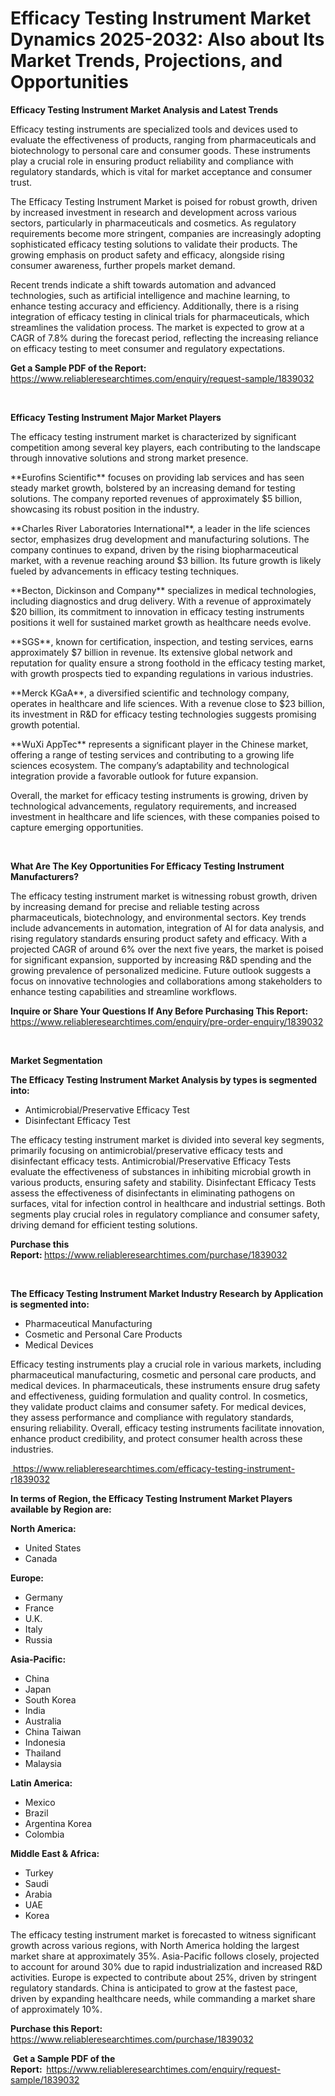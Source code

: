 <p><h1>Efficacy Testing Instrument Market Dynamics 2025-2032: Also about Its Market Trends, Projections, and Opportunities</h1></p><p><strong>Efficacy Testing Instrument Market Analysis and Latest Trends</strong></p>
<p><p>Efficacy testing instruments are specialized tools and devices used to evaluate the effectiveness of products, ranging from pharmaceuticals and biotechnology to personal care and consumer goods. These instruments play a crucial role in ensuring product reliability and compliance with regulatory standards, which is vital for market acceptance and consumer trust.</p><p>The Efficacy Testing Instrument Market is poised for robust growth, driven by increased investment in research and development across various sectors, particularly in pharmaceuticals and cosmetics. As regulatory requirements become more stringent, companies are increasingly adopting sophisticated efficacy testing solutions to validate their products. The growing emphasis on product safety and efficacy, alongside rising consumer awareness, further propels market demand.</p><p>Recent trends indicate a shift towards automation and advanced technologies, such as artificial intelligence and machine learning, to enhance testing accuracy and efficiency. Additionally, there is a rising integration of efficacy testing in clinical trials for pharmaceuticals, which streamlines the validation process. The market is expected to grow at a CAGR of 7.8% during the forecast period, reflecting the increasing reliance on efficacy testing to meet consumer and regulatory expectations.</p></p>
<p><strong>Get a Sample PDF of the Report:&nbsp;</strong> <a href="https://www.reliableresearchtimes.com/enquiry/request-sample/1839032?utm_campaign=2007&utm_medium=2&utm_source=Github&utm_content=ia&utm_term=14042025&utm_id=efficacy-testing-instrument">https://www.reliableresearchtimes.com/enquiry/request-sample/1839032</a></p>
<p>&nbsp;</p>
<p><strong>Efficacy Testing Instrument Major Market Players</strong></p>
<p><p>The efficacy testing instrument market is characterized by significant competition among several key players, each contributing to the landscape through innovative solutions and strong market presence.</p><p>**Eurofins Scientific** focuses on providing lab services and has seen steady market growth, bolstered by an increasing demand for testing solutions. The company reported revenues of approximately $5 billion, showcasing its robust position in the industry.</p><p>**Charles River Laboratories International**, a leader in the life sciences sector, emphasizes drug development and manufacturing solutions. The company continues to expand, driven by the rising biopharmaceutical market, with a revenue reaching around $3 billion. Its future growth is likely fueled by advancements in efficacy testing techniques.</p><p>**Becton, Dickinson and Company** specializes in medical technologies, including diagnostics and drug delivery. With a revenue of approximately $20 billion, its commitment to innovation in efficacy testing instruments positions it well for sustained market growth as healthcare needs evolve.</p><p>**SGS**, known for certification, inspection, and testing services, earns approximately $7 billion in revenue. Its extensive global network and reputation for quality ensure a strong foothold in the efficacy testing market, with growth prospects tied to expanding regulations in various industries.</p><p>**Merck KGaA**, a diversified scientific and technology company, operates in healthcare and life sciences. With a revenue close to $23 billion, its investment in R&D for efficacy testing technologies suggests promising growth potential.</p><p>**WuXi AppTec** represents a significant player in the Chinese market, offering a range of testing services and contributing to a growing life sciences ecosystem. The company’s adaptability and technological integration provide a favorable outlook for future expansion.</p><p>Overall, the market for efficacy testing instruments is growing, driven by technological advancements, regulatory requirements, and increased investment in healthcare and life sciences, with these companies poised to capture emerging opportunities.</p></p>
<p>&nbsp;</p>
<p><strong>What Are The Key Opportunities For Efficacy Testing Instrument Manufacturers?</strong></p>
<p><p>The efficacy testing instrument market is witnessing robust growth, driven by increasing demand for precise and reliable testing across pharmaceuticals, biotechnology, and environmental sectors. Key trends include advancements in automation, integration of AI for data analysis, and rising regulatory standards ensuring product safety and efficacy. With a projected CAGR of around 6% over the next five years, the market is poised for significant expansion, supported by increasing R&D spending and the growing prevalence of personalized medicine. Future outlook suggests a focus on innovative technologies and collaborations among stakeholders to enhance testing capabilities and streamline workflows.</p></p>
<p><strong>Inquire or Share Your Questions If Any Before Purchasing This Report:</strong> <a href="https://www.reliableresearchtimes.com/enquiry/pre-order-enquiry/1839032?utm_campaign=2007&utm_medium=2&utm_source=Github&utm_content=ia&utm_term=14042025&utm_id=efficacy-testing-instrument">https://www.reliableresearchtimes.com/enquiry/pre-order-enquiry/1839032</a></p>
<p>&nbsp;</p>
<p><strong>Market Segmentation</strong></p>
<p><strong>The Efficacy Testing Instrument Market Analysis by types is segmented into:</strong></p>
<p><ul><li>Antimicrobial/Preservative Efficacy Test</li><li>Disinfectant Efficacy Test</li></ul></p>
<p><p>The efficacy testing instrument market is divided into several key segments, primarily focusing on antimicrobial/preservative efficacy tests and disinfectant efficacy tests. Antimicrobial/Preservative Efficacy Tests evaluate the effectiveness of substances in inhibiting microbial growth in various products, ensuring safety and stability. Disinfectant Efficacy Tests assess the effectiveness of disinfectants in eliminating pathogens on surfaces, vital for infection control in healthcare and industrial settings. Both segments play crucial roles in regulatory compliance and consumer safety, driving demand for efficient testing solutions.</p></p>
<p><strong>Purchase this Report:&nbsp;</strong><a href="https://www.reliableresearchtimes.com/purchase/1839032?utm_campaign=2007&utm_medium=2&utm_source=Github&utm_content=ia&utm_term=14042025&utm_id=efficacy-testing-instrument">https://www.reliableresearchtimes.com/purchase/1839032</a></p>
<p>&nbsp;</p>
<p><strong>The Efficacy Testing Instrument Market Industry Research by Application is segmented into:</strong></p>
<p><ul><li>Pharmaceutical Manufacturing</li><li>Cosmetic and Personal Care Products</li><li>Medical Devices</li></ul></p>
<p><p>Efficacy testing instruments play a crucial role in various markets, including pharmaceutical manufacturing, cosmetic and personal care products, and medical devices. In pharmaceuticals, these instruments ensure drug safety and effectiveness, guiding formulation and quality control. In cosmetics, they validate product claims and consumer safety. For medical devices, they assess performance and compliance with regulatory standards, ensuring reliability. Overall, efficacy testing instruments facilitate innovation, enhance product credibility, and protect consumer health across these industries.</p></p>
<p><a href="https://www.reliableresearchtimes.com/efficacy-testing-instrument-r1839032?utm_campaign=2007&utm_medium=2&utm_source=Github&utm_content=ia&utm_term=14042025&utm_id=efficacy-testing-instrument">&nbsp;https://www.reliableresearchtimes.com/efficacy-testing-instrument-r1839032</a></p>
<p><strong>In terms of Region, the Efficacy Testing Instrument Market Players available by Region are:</strong></p>
<p>
    <p> <strong> North America: </strong>
        <ul>
            <li>United States</li>
            <li>Canada</li>
        </ul>
        </p> 
    <p> <strong> Europe: </strong>
        <ul>
            <li>Germany</li>
            <li>France</li>
            <li>U.K.</li>
            <li>Italy</li>
            <li>Russia</li>
        </ul>
        </p> 
    <p> <strong> Asia-Pacific: </strong>
        <ul>
            <li>China</li>
            <li>Japan</li>
            <li>South Korea</li>
            <li>India</li>
            <li>Australia</li>
            <li>China Taiwan</li>
            <li>Indonesia</li>
            <li>Thailand</li>
            <li>Malaysia</li>
        </ul>
        </p> 
    <p> <strong> Latin America: </strong>
        <ul>
            <li>Mexico</li>
            <li>Brazil</li>
            <li>Argentina Korea</li>
            <li>Colombia</li>
        </ul>
        </p> 
    <p> <strong> Middle East & Africa: </strong>
        <ul>
            <li>Turkey</li>
            <li>Saudi</li>
            <li>Arabia</li>
            <li>UAE</li>
            <li>Korea</li>
        </ul>
    </p>
    </p>
<p><p>The efficacy testing instrument market is forecasted to witness significant growth across various regions, with North America holding the largest market share at approximately 35%. Asia-Pacific follows closely, projected to account for around 30% due to rapid industrialization and increased R&D activities. Europe is expected to contribute about 25%, driven by stringent regulatory standards. China is anticipated to grow at the fastest pace, driven by expanding healthcare needs, while commanding a market share of approximately 10%.</p></p>
<p><strong>Purchase this Report: </strong><a href="https://www.reliableresearchtimes.com/purchase/1839032?utm_campaign=2007&utm_medium=2&utm_source=Github&utm_content=ia&utm_term=14042025&utm_id=efficacy-testing-instrument">https://www.reliableresearchtimes.com/purchase/1839032</a></p>
<p>&nbsp;<strong>Get a Sample PDF of the Report:&nbsp;&nbsp;</strong><a href="https://www.reliableresearchtimes.com/enquiry/request-sample/1839032?utm_campaign=2007&utm_medium=2&utm_source=Github&utm_content=ia&utm_term=14042025&utm_id=efficacy-testing-instrument">https://www.reliableresearchtimes.com/enquiry/request-sample/1839032</a></p>
<p><strong></strong></p>
<p><p></p><p></p><p></p></p>
